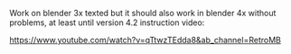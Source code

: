 Work on blender 3x texted but it should also work in blender 4x without problems, at least until version 4.2
instruction video:

https://www.youtube.com/watch?v=qTtwzTEdda8&ab_channel=RetroMB
